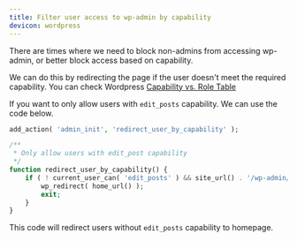 ```yaml
---
title: Filter user access to wp-admin by capability
devicon: wordpress
---
```


There are times where we need to block non-admins from accessing wp-admin, or better block access based on capability.

We can do this by redirecting the page if the user doesn't meet the required capability. You can check Wordpress
[Capability vs. Role Table](https://codex.wordpress.org/Roles_and_Capabilities#Capability_vs._Role_Table)

If you want to only allow users with `edit_posts` capability. We can use the code below.

```php
add_action( 'admin_init', 'redirect_user_by_capability' );

/**
 * Only allow users with edit_post capability
 */
function redirect_user_by_capability() {
    if ( ! current_user_can( 'edit_posts' ) && site_url() . '/wp-admin/admin-ajax.php' != $_SERVER['PHP_SELF'] ) {
        wp_redirect( home_url() );
        exit;
    }
}
```

This code will redirect users without `edit_posts` capability to homepage.